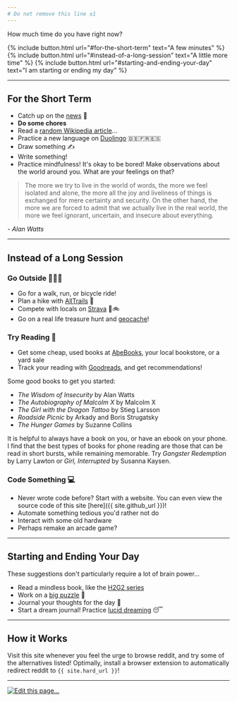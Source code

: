 ```yaml
---
# Do not remove this line ±1
---
```


<p class="time-question-text">How much time do you have right now?</p>

{% include button.html url="#for-the-short-term" text="A few minutes" %}
{% include button.html url="#instead-of-a-long-session" text="A little more time" %}
{% include button.html url="#starting-and-ending-your-day" text="I am starting or ending my day" %}

---

## For the Short Term

* Catch up on the [news](https://apnews.com) 📰
* **Do some chores**
* Read a [random Wikipedia article](https://en.wikipedia.org/wiki/Special:Random)...
* Practice a new language on [Duolingo](https://duolingo.com) 🇩🇪🇫🇷🇪🇸
* Draw something ✍️
* Write something!
* Practice mindfulness! It's okay to be bored!
Make observations about the world around you.
What are your feelings on that?

> The more we try to live in the world of words, the more we feel isolated and alone, the more all the joy and liveliness of things is exchanged for mere certainty and security. On the other hand, the more we are forced to admit that we actually live in the real world, the more we feel ignorant, uncertain, and insecure about everything.

*- Alan Watts*

---

## Instead of a Long Session

### Go Outside 🌳🌲🌵

* Go for a walk, run, or bicycle ride!
* Plan a hike with [AllTrails](https://www.alltrails.com/) 🌄
* Compete with locals on [Strava](https://www.strava.com/) 🏃🚲
* Go on a real life treasure hunt and [geocache](https://www.geocaching.com/play)!

### Try Reading 📖

* Get some cheap, used books at [AbeBooks](https://abebooks.com), your local bookstore, or a yard sale
* Track your reading with [Goodreads](https://goodreads.com), and get recommendations!

Some good books to get you started:

* *The Wisdom of Insecurity* by Alan Watts
* *The Autobiography of Malcolm X* by Malcolm X
* *The Girl with the Dragon Tattoo* by Stieg Larsson
* *Roadside Picnic* by Arkady and Boris Strugatsky
* *The Hunger Games* by Suzanne Collins

It is helpful to always have a book on you, or have an ebook on your phone.
I find that the best types of books for phone reading are those that can be
read in short bursts, while remaining memorable.
Try *Gangster Redemption* by Larry Lawton or *Girl, Interrupted* by Susanna Kaysen.

### Code Something 💻

* Never wrote code before? Start with a website. You can even view the
source code of this site [here]({{ site.github_url }})!
* Automate something tedious you'd rather not do
* Interact with some old hardware
* Perhaps remake an arcade game?

---

## Starting and Ending Your Day

These suggestions don't particularly require a lot of brain power...

* Read a mindless book, like the [H2G2 series](https://en.m.wikipedia.org/wiki/The_Hitchhiker%27s_Guide_to_the_Galaxy#Novels)
* Work on a [big puzzle](https://www.whitemountainpuzzles.com/) 🧩
* Journal your thoughts for the day 🤔
* Start a dream journal! Practice [lucid dreaming](https://www.sleepfoundation.org/dreams/lucid-dreams) 😴

---

## How it Works

Visit this site whenever you feel the urge to browse reddit, and try some of the alternatives listed!
Optimally, install a browser extension to automatically redirect reddit to `{{ site.hard_url }}`!

---

<p class="has-text-centered">
	<a href="{{ site.github_url }}/edit/main/index.md">
		<img src="https://badgen.net/badge/icon/edit%20this%20page?icon=github&label=&scale=1.5" alt="Edit this page..."/>
	</a>
</p>
